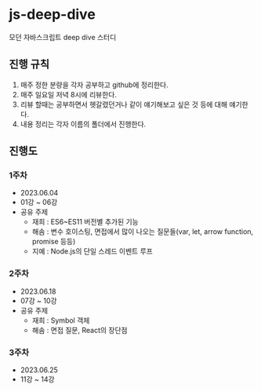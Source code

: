 # js-deep-dive
모던 자바스크립트 deep dive 스터디

## 진행 규칙

1. 매주 정한 분량을 각자 공부하고 github에 정리한다.
2. 매주 일요일 저녁 8시에 리뷰한다.
3. 리뷰 할때는 공부하면서 헷갈렸던거나 같이 얘기해보고 싶은 것 등에 대해 얘기한다.
4. 내용 정리는 각자 이름의 폴더에서 진행한다.

## 진행도

### 1주차
- 2023.06.04
- 01강 ~ 06강
- 공유 주제
  - 재희 : ES6~ES11 버전별 추가된 기능
  - 해솜 : 변수 호이스팅, 면접에서 많이 나오는 질문들(var, let, arrow function, promise 등등)
  - 지예 : Node.js의 단일 스레드 이벤트 루프

### 2주차
- 2023.06.18
- 07강 ~ 10강
- 공유 주제
  - 재희 : Symbol 객체
  - 해솜 : 면접 질문, React의 장단점

### 3주차
- 2023.06.25
- 11강 ~ 14강
